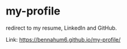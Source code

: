 # my-profile
redirect to my resume, LinkedIn and GitHub.

Link:  https://bennahum6.github.io/my-profile/
